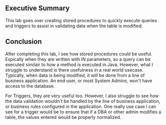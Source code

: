 
## Executive Summary
This lab goes over creating stored procedures to quickly execute queries and triggers to assist in validating data when the table is modified. 

## Conclusion
After completing this lab, I see how stored procedures could be useful. Espically when they are written with IN parameters, so a query can be executed similair to how a method is executed in Java. However, what I struggle to understand is there usefulness in a real world usecase. Typically, when data is being modified, it will be done from a line of business application. An end user, or most System Admins, won't have access to the database. 

For Triggers, they are very useful too. However, I also struggle to see how the data validation wouldn't be handled by the line of business application, or business rules configured in the application. One really use case I can see for a trigger would be to ensure that if a DBA or other admin modifies a table, the values entered would be properly normalized. 
